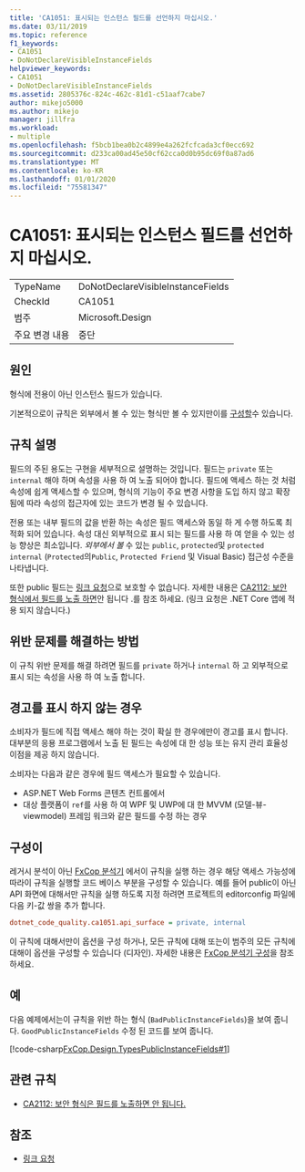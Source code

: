 ```yaml
---
title: 'CA1051: 표시되는 인스턴스 필드를 선언하지 마십시오.'
ms.date: 03/11/2019
ms.topic: reference
f1_keywords:
- CA1051
- DoNotDeclareVisibleInstanceFields
helpviewer_keywords:
- CA1051
- DoNotDeclareVisibleInstanceFields
ms.assetid: 2805376c-824c-462c-81d1-c51aaf7cabe7
author: mikejo5000
ms.author: mikejo
manager: jillfra
ms.workload:
- multiple
ms.openlocfilehash: f5bcb1bea0b2c4899e4a262fcfcada3cf0ecc692
ms.sourcegitcommit: d233ca00ad45e50cf62cca0d0b95dc69f0a87ad6
ms.translationtype: MT
ms.contentlocale: ko-KR
ms.lasthandoff: 01/01/2020
ms.locfileid: "75581347"
---
```

# <a name="ca1051-do-not-declare-visible-instance-fields"></a>CA1051: 표시되는 인스턴스 필드를 선언하지 마십시오.

|||
|-|-|
|TypeName|DoNotDeclareVisibleInstanceFields|
|CheckId|CA1051|
|범주|Microsoft.Design|
|주요 변경 내용|중단|

## <a name="cause"></a>원인

형식에 전용이 아닌 인스턴스 필드가 있습니다.

기본적으로이 규칙은 외부에서 볼 수 있는 형식만 볼 수 있지만이를 [구성할](#configurability)수 있습니다.

## <a name="rule-description"></a>규칙 설명

필드의 주된 용도는 구현을 세부적으로 설명하는 것입니다. 필드는 `private` 또는 `internal` 해야 하며 속성을 사용 하 여 노출 되어야 합니다. 필드에 액세스 하는 것 처럼 속성에 쉽게 액세스할 수 있으며, 형식의 기능이 주요 변경 사항을 도입 하지 않고 확장 됨에 따라 속성의 접근자에 있는 코드가 변경 될 수 있습니다.

전용 또는 내부 필드의 값을 반환 하는 속성은 필드 액세스와 동일 하 게 수행 하도록 최적화 되어 있습니다. 속성 대신 외부적으로 표시 되는 필드를 사용 하 여 얻을 수 있는 성능 향상은 최소입니다. *외부에서 볼* 수 있는 `public`, `protected`및 `protected internal` (`Protected`의`Public`, `Protected Friend` 및 Visual Basic) 접근성 수준을 나타냅니다.

또한 public 필드는 [링크 요청](/dotnet/framework/misc/link-demands)으로 보호할 수 없습니다. 자세한 내용은 [CA2112: 보안 형식에서 필드를 노출 하면](../code-quality/ca2112.md)안 됩니다 .를 참조 하세요. (링크 요청은 .NET Core 앱에 적용 되지 않습니다.)

## <a name="how-to-fix-violations"></a>위반 문제를 해결하는 방법

이 규칙 위반 문제를 해결 하려면 필드를 `private` 하거나 `internal` 하 고 외부적으로 표시 되는 속성을 사용 하 여 노출 합니다.

## <a name="when-to-suppress-warnings"></a>경고를 표시 하지 않는 경우

소비자가 필드에 직접 액세스 해야 하는 것이 확실 한 경우에만이 경고를 표시 합니다. 대부분의 응용 프로그램에서 노출 된 필드는 속성에 대 한 성능 또는 유지 관리 효율성 이점을 제공 하지 않습니다.

소비자는 다음과 같은 경우에 필드 액세스가 필요할 수 있습니다.

- ASP.NET Web Forms 콘텐츠 컨트롤에서
- 대상 플랫폼이 `ref`를 사용 하 여 WPF 및 UWP에 대 한 MVVM (모델-뷰-viewmodel) 프레임 워크와 같은 필드를 수정 하는 경우

## <a name="configurability"></a>구성이

레거시 분석이 아닌 [FxCop 분석기](install-fxcop-analyzers.md) 에서이 규칙을 실행 하는 경우 해당 액세스 가능성에 따라이 규칙을 실행할 코드 베이스 부분을 구성할 수 있습니다. 예를 들어 public이 아닌 API 화면에 대해서만 규칙을 실행 하도록 지정 하려면 프로젝트의 editorconfig 파일에 다음 키-값 쌍을 추가 합니다.

```ini
dotnet_code_quality.ca1051.api_surface = private, internal
```

이 규칙에 대해서만이 옵션을 구성 하거나, 모든 규칙에 대해 또는이 범주의 모든 규칙에 대해이 옵션을 구성할 수 있습니다 (디자인). 자세한 내용은 [FxCop 분석기 구성](configure-fxcop-analyzers.md)을 참조 하세요.

## <a name="example"></a>예

다음 예제에서는이 규칙을 위반 하는 형식 (`BadPublicInstanceFields`)을 보여 줍니다. `GoodPublicInstanceFields` 수정 된 코드를 보여 줍니다.

[!code-csharp[FxCop.Design.TypesPublicInstanceFields#1](../code-quality/codesnippet/CSharp/ca1051-do-not-declare-visible-instance-fields_1.cs)]

## <a name="related-rules"></a>관련 규칙

- [CA2112: 보안 형식은 필드를 노출하면 안 됩니다.](../code-quality/ca2112.md)

## <a name="see-also"></a>참조

- [링크 요청](/dotnet/framework/misc/link-demands)
